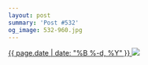 ```yaml
---
layout: post
summary: 'Post #532'
og_image: 532-960.jpg
---
```


<p>
 <time>
  <a href="/532">
   {{ page.date | date: "%B %-d, %Y" }}
  </a>
 </time>
 <a href="/532">
  <img data-taken="8/24/2016" sizes="(min-width: 700px) 50vw, calc(100vw - 2rem)" src="{{ site.assets_url }}/532-480.jpg" srcset="{{ site.assets_url }}/532-240.jpg 240w, {{ site.assets_url }}/532-480.jpg 480w, {{ site.assets_url }}/532-720.jpg 720w, {{ site.assets_url }}/532-960.jpg 960w"/>
 </a>
</p>
